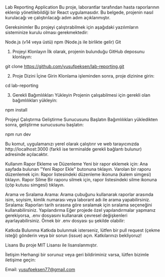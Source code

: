 Lab Reporting Application
Bu proje, laborantlar tarafından hasta raporlarının eklenip yönetilebildiği bir React uygulamasıdır. Bu belgede, projenin nasıl kurulacağı ve çalıştırılacağı adım adım açıklanmıştır.

Gereksinimler
Bu projeyi çalıştırabilmek için aşağıdaki yazılımların sisteminize kurulu olması gerekmektedir:

Node.js (v14 veya üstü)
npm (Node.js ile birlikte gelir)
Git


1. Projeyi Klonlayın
İlk olarak, projenin bulunduğu GitHub deposunu klonlayın:

git clone https://github.com/yusufpeksen/lab-reporting.git

2. Proje Dizini İçine Girin
Klonlama işleminden sonra, proje dizinine girin:

cd lab-reporting

3. Gerekli Bağımlılıkları Yükleyin
Projenin çalışabilmesi için gerekli olan bağımlılıkları yükleyin:


npm install

Projeyi Çalıştırma
Geliştirme Sunucusunu Başlatın
Bağımlılıkları yükledikten sonra, geliştirme sunucusunu başlatın:

npm run dev

Bu komut, uygulamanızı yerel olarak çalıştırır ve web tarayıcınızda http://localhost:3000 (farkli ise terminalde gerekli bağlantı bulunur) adresinde açılacaktır.

Kullanım
Rapor Ekleme ve Düzenleme
Yeni bir rapor eklemek için: Ana sayfada bulunan "Yeni Rapor Ekle" butonuna tıklayın.
Varolan bir raporu düzenlemek için: Rapor listesindeki düzenleme ikonuna (kalem simgesi) tıklayın.
Rapor Silme
Bir raporu silmek için, rapor listesindeki silme ikonuna (çöp kutusu simgesi) tıklayın.

Arama ve Sıralama
Arama: Arama çubuğunu kullanarak raporlar arasında isim, soyisim, kimlik numarası veya laborant adı ile arama yapabilirsiniz.
Sıralama: Raporları tarih sırasına göre sıralamak için sıralama seçeneğini kullanabilirsiniz.
Yapılandırma
Eğer projede özel yapılandırmalar yapmanız gerekiyorsa, .env dosyasını kullanarak çevresel değişkenleri ayarlayabilirsiniz. Örnek bir .env dosyası şu şekilde olabilir:


Katkıda Bulunma
Katkıda bulunmak isterseniz, lütfen bir pull request (çekme isteği) gönderin veya bir sorun (issue) açın. Katkılarınızı bekliyoruz!

Lisans
Bu proje MIT Lisansı ile lisanslanmıştır.

İletişim
Herhangi bir sorunuz veya geri bildiriminiz varsa, lütfen bizimle iletişime geçin:

Email: yusufpeksen77@gmail.com